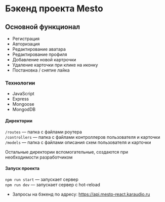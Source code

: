 # Бэкенд проекта Mesto

## Основной функционал

- Регистрация
- Авторизация
- Редактирование аватара
- Редактирование профиля
- Добавление новой картрочки
- Удаление карточки при клике на иконку
- Постановка / снятие лайка

### Технологии

- JavaScript
- Express
- Mongoose
- MongodDB

#### Директории

`/routes` — папка с файлами роутера  
`/controllers` — папка с файлами контроллеров пользователя и карточки  
`/models` — папка с файлами описания схем пользователя и карточки

Остальные директории вспомогательные, создаются при необходимости разработчиком

#### Запуск проекта

`npm run start` — запускает сервер  
`npm run dev` — запускает сервер с hot-reload

- Запросы на бэкенд по адресу: https://api.mesto-react.karaudio.ru
